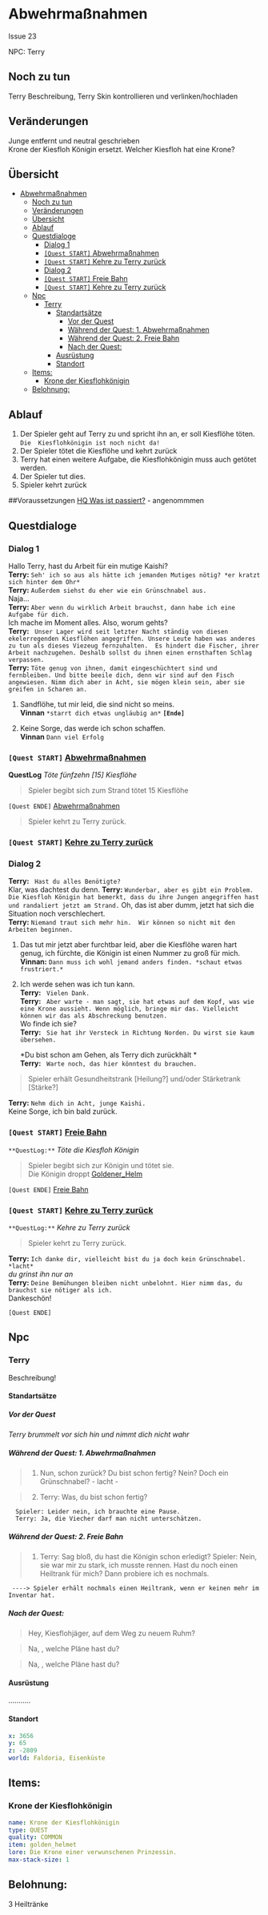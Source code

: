 # Abwehrmaßnahmen

Issue 23

NPC: Terry
## Noch zu tun

Terry Beschreibung, Terry Skin kontrollieren und verlinken/hochladen

## Veränderungen

Junge entfernt und neutral geschrieben   
Krone der Kiesfloh Königin ersetzt. Welcher Kiesfloh hat eine Krone?

## Übersicht

- [Abwehrmaßnahmen](#abwehrma%C3%9Fnahmen)
  - [Noch zu tun](#noch-zu-tun)
  - [Veränderungen](#ver%C3%A4nderungen)
  - [Übersicht](#%C3%BCbersicht)
  - [Ablauf](#ablauf)
  - [Questdialoge](#questdialoge)
    - [Dialog 1](#dialog-1)
    - [`[Quest START]` Abwehrmaßnahmen](#quest-start-abwehrma%C3%9Fnahmen)
    - [`[Quest START]` Kehre zu Terry zurück](#quest-start-kehre-zu-terry-zur%C3%BCck)
    - [Dialog 2](#dialog-2)
    - [`[Quest START]` Freie Bahn](#quest-start-freie-bahn)
    - [`[Quest START]` Kehre zu Terry zurück](#quest-start-kehre-zu-terry-zur%C3%BCck-1)
  - [Npc](#npc)
    - [Terry](#terry)
      - [Standartsätze](#standarts%C3%A4tze)
        - [Vor der Quest](#vor-der-quest)
        - [Während der Quest: 1. Abwehrmaßnahmen](#w%C3%A4hrend-der-quest-1-abwehrma%C3%9Fnahmen)
        - [Während der Quest: 2. Freie Bahn](#w%C3%A4hrend-der-quest-2-freie-bahn)
        - [Nach der Quest:](#nach-der-quest)
      - [Ausrüstung](#ausr%C3%BCstung)
      - [Standort](#standort)
  - [Items:](#items)
    - [Krone der Kiesflohkönigin](#krone-der-kiesflohk%C3%B6nigin)
  - [Belohnung:](#belohnung)


## Ablauf

1. Der Spieler geht auf Terry zu und spricht ihn an, er soll Kiesflöhe töten.   
   `Die  Kiesflohkönigin ist noch nicht da!`
2. Der Spieler tötet die Kiesflöhe und kehrt zurück
3. Terry hat einen weitere Aufgabe, die Kiesflohkönigin muss auch getötet werden.
4. Der Spieler tut dies.
5. Spieler kehrt zurück



##Voraussetzungen
[HQ Was ist passiert?](../1-was-ist-passiert/README.md) - angenommmen



## Questdialoge

### Dialog 1

Hallo Terry, hast du Arbeit für ein mutige Kaishi?   
**Terry:** ` Seh' ich so aus als hätte ich jemanden Mutiges nötig? *er kratzt sich hinter dem Ohr* `    
**Terry:** `Außerdem siehst du eher wie ein Grünschnabel aus.`  
Naja...   
**Terry:** `Aber wenn du wirklich Arbeit brauchst, dann habe ich eine Aufgabe für dich.`   
Ich mache im Moment alles. Also, worum gehts?   
**Terry:** ` Unser Lager wird seit letzter Nacht ständig von diesen ekelerregenden Kiesflöhen angegriffen. Unsere Leute haben was anderes zu tun als dieses Viezeug fernzuhalten.  Es hindert die Fischer, ihrer Arbeit nachzugehen. Deshalb sollst du ihnen einen ernsthaften Schlag verpassen.`   
**Terry:** `Töte genug von ihnen, damit eingeschüchtert sind und fernbleiben.
Und bitte beeile dich, denn wir sind auf den Fisch angewiesen. Nimm dich aber in Acht, sie mögen klein sein, aber sie greifen in Scharen an.`


   1. Sandflöhe, tut mir leid, die sind nicht so meins.   
   **Vinnan** `*starrt dich etwas ungläubig an*` 
   **`[Ende]`**

   2. Keine Sorge, das werde ich schon schaffen.   
   **Vinnan** `Dann viel Erfolg`

### `[Quest START]` [Abwehrmaßnahmen](#abwehrmassnahmen)

**QuestLog** *Töte fünfzehn [15] Kiesflöhe*

> Spieler begibt sich zum Strand tötet 15 Kiesflöhe 

`[Quest ENDE]` [Abwehrmaßnahmen](#abwehrmassnahmen)

> Spieler kehrt zu Terry zurück.

### `[Quest START]` [Kehre zu Terry zurück](#kehre-zu-terry-zurueck)


### Dialog 2
**Terry:** ` Hast du alles Benötigte?`  
Klar, was dachtest du denn. 
**Terry:** `Wunderbar, aber es gibt ein Problem. Die Kiesfloh Königin hat bemerkt, dass du ihre Jungen angegriffen hast und randaliert jetzt am Strand.`
Oh, das ist aber dumm, jetzt hat sich die Situation noch verschlechert.   
**Terry:** `Niemand traut sich mehr hin.  Wir können so nicht mit den Arbeiten beginnen.`

   1. Das tut mir jetzt aber furchtbar leid, aber die Kiesflöhe waren hart genug, ich fürchte, die Königin ist einen Nummer zu groß für mich.    
   **Vinnan:** `Dann muss ich wohl jemand anders finden. *schaut etwas frustriert.*`

   2. Ich werde sehen was ich tun kann.   
    **Terry:** ` Vielen Dank.`   
   **Terry:** ` Aber warte - man sagt, sie hat etwas auf dem Kopf, was wie eine Krone aussieht. Wenn möglich, bringe mir das. Vielleicht können wir das als Abschreckung benutzen.`  
   Wo finde ich sie?   
   **Terry:** ` Sie hat ihr Versteck in Richtung Norden. Du wirst sie kaum übersehen.`  

       *Du bist schon am Gehen, als Terry dich zurückhält *   
   **Terry:** ` Warte noch, das hier könntest du brauchen.`

> Spieler erhält Gesundheitstrank [Heilung?] und/oder Stärketrank [Stärke?]

**Terry:** `Nehm dich in Acht, junge Kaishi.`  
Keine Sorge, ich bin bald zurück.


### `[Quest START]` [Freie Bahn](#freie-bahn)

`**QuestLog:**` *Töte die Kiesfloh Königin*

>Spieler begibt sich zur Königin und tötet sie.   
Die Königin droppt [Goldener_Helm](#goldener-helm)

`[Quest ENDE]` [Freie Bahn](#freie-bahn)

### `[Quest START]` [Kehre zu Terry zurück](#kehre-zu-terry-zurueck)   

`**QuestLog:**` *Kehre zu Terry zurück*

> Spieler kehrt zu Terry zurück.



**Terry:** ` Ich danke dir, vielleicht bist du ja doch kein Grünschnabel. *lacht* `  
*du grinst ihn nur an*    
**Terry:** `Deine Bemühungen bleiben nicht unbelohnt. Hier nimm das, du brauchst sie nötiger als ich.`  
Dankeschön!


`[Quest ENDE]`



## Npc

### Terry

Beschreibung!

#### Standartsätze 

##### Vor der Quest

*Terry brummelt vor sich hin und nimmt dich nicht wahr*

##### Während der Quest: 1. Abwehrmaßnahmen

> 1.  Nun, schon zurück? Du bist schon fertig? Nein? Doch ein Grünschnabel? - lacht - 

> 2.  Terry: Was, du bist schon fertig?
      
      Spieler: Leider nein, ich brauchte eine Pause.
      Terry: Ja, die Viecher darf man nicht unterschätzen. 

##### Während der Quest: 2. Freie Bahn

> 1. Terry: Sag bloß, du hast die Königin schon erledigt? 
     Spieler: Nein, sie war mir zu stark, ich musste rennen. Hast du noch einen Heiltrank für mich? Dann probiere ich es nochmals.


     ----> Spieler erhält nochmals einen Heiltrank, wenn er keinen mehr im Inventar hat. 

##### Nach der Quest: 

> Hey, Kiesflohjäger, auf dem Weg zu neuem Ruhm?

> Na, <Name des Spielers>, welche Pläne hast du?

> Na, <Name des Spielers>, welche Pläne hast du?

#### Ausrüstung 

...........


#### Standort

```yml
x: 3656
y: 65
z: -2809
world: Faldoria, Eisenküste

``` 

## Items:

### Krone der Kiesflohkönigin

```yml
name: Krone der Kiesflohkönigin
type: QUEST
quality: COMMON
item: golden_helmet
lore: Die Krone einer verwunschenen Prinzessin.
max-stack-size: 1
```


## Belohnung:

3 Heiltränke






















